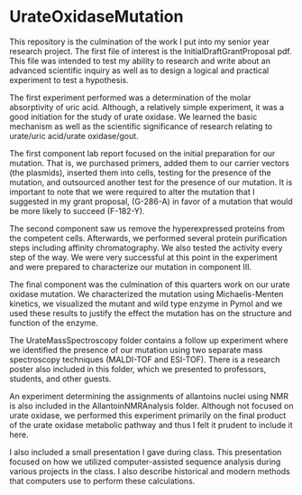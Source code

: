 # UrateOxidaseMutation

This repository is the culmination of the work I put into my senior year research project. The first file of interest is the InitialDraftGrantProposal pdf. This file was intended to test my ability to research and write about an advanced scientific inquiry as well as to design a logical and practical experiment to test a hypothesis.

The first experiment performed was a determination of the molar absorptivity of uric acid. Although, a relatively simple experiment, it was a good initiation for the study of urate oxidase. We learned the basic mechanism as well as the scientific significance of research relating to urate/uric acid/urate oxidase/gout.

The first component lab report focused on the initial preparation for our mutation. That is, we purchased primers, added them to our carrier vectors (the plasmids), inserted them into cells, testing for the presence of the mutation, and outsourced another test for the presence of our mutation. It is important to note that we were required to alter the mutation that I suggested in my grant proposal, (G-286-A) in favor of a mutation that would be more likely to succeed (F-182-Y).

The second component saw us remove the hyperexpressed proteins from the competent cells. Afterwards, we performed several protein purification steps including affinity chromatography. We also tested the activity every step of the way. We were very successful at this point in the experiment and were prepared to characterize our mutation in component III.

The final component was the culmination of this quarters work on our urate oxidase mutation. We characterized the mutation using Michaelis-Menten kinetics, we visualized the mutant and wild type enzyme in Pymol and we used these results to justify the effect the mutation has on the structure and function of the enzyme.

The UrateMassSpectroscopy folder contains a follow up experiment where we identified the presence of our mutation using two separate mass spectroscopy techniques (MALDI-TOF and ESI-TOF). There is a research poster also included in this folder, which we presented to professors, students, and other guests.

An experiment determining the assignments of allantoins nuclei using NMR is also included in the AllantoinNMRAnalysis folder. Although not focused on urate oxidase, we performed this experiment primarily on the final product of the urate oxidase metabolic pathway and thus I felt it prudent to include it here.

I also included a small presentation I gave during class. This presentation focused on how we utilized computer-assisted sequence analysis during various projects in the class. I also describe historical and modern methods that computers use to perform these calculations.
